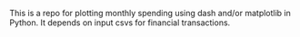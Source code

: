 This is a repo for plotting monthly spending using dash and/or matplotlib in Python. It depends on input csvs for financial transactions.